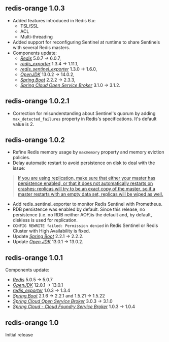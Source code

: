 ## redis-orange 1.0.3

- Added features introduced in Redis 6.x:
  - TSL/SSL
  - ACL
  - Multi-threading
- Added support for reconfiguring Sentinel at runtime to share Sentinels with several Redis masters.
- Components update:
  - [*Redis*](https://redis.io/) 5.0.7 -> 6.0.7,
  - [*redis_exporter*](https://github.com/oliver006/redis_exporter) 1.3.4 -> 1.11.1,
  - [*redis_sentinel_exporter*](https://github.com/leominov/redis_sentinel_exporter) 1.3.0 -> 1.6.0,
  - [*OpenJDK*](https://openjdk.java.net/) 13.0.2 -> 14.0.2,
  - [*Spring Boot*](https://spring.io/projects/spring-boot) 2.2.2 -> 2.3.3,
  - [*Spring Cloud Open Service Broker*](https://spring.io/projects/spring-cloud-open-service-broker) 3.1.0 -> 3.1.2.

## redis-orange 1.0.2.1

- Correction for misunderstanding about Sentinel's quorum by adding `max_detected_failures` property in Redis's specifications. It's default value is 2.

## redis-orange 1.0.2

- Refine Redis memory usage by `maxmemory` property and memory eviction policies.
- Delay automatic restart to avoid persistence on disk to deal with the issue:
> [If you are using replication, make sure that either your master has persistence enabled, or that it does not automatically restarts on crashes: replicas will try to be an exact copy of the master, so if a master restarts with an empty data set, replicas will be wiped as well.](https://redis.io/topics/admin)
- Add redis_sentinel_exporter to monitor Redis Sentinel with Prometheus.
- RDB persistence was enabled by default. Since this release, no persistence (i.e. no RDB neither AOF)is the default and, by default, diskless is used for replication.
- `CONFIG REWRITE failed: Permission denied` in Redis Sentinel or Redis Cluster with High Availability is fixed.
- Update [*Spring Boot*](https://spring.io/projects/spring-boot) 2.2.1 -> 2.2.2.
- Update [*Open JDK*](https://jdk.java.net/) 13.0.1 -> 13.0.2.

## redis-orange 1.0.1

Components update:
- [*Redis*](https://redis.io/) 5.0.5 -> 5.0.7
- [*OpenJDK*](https://openjdk.java.net/) 12.0.1 -> 13.0.1
- [*redis_exporter*](https://github.com/oliver006/redis_exporter) 1.0.3 -> 1.3.4
- [*Spring Boot*](https://spring.io/projects/spring-boot) 2.1.6 -> 2.2.1 and 1.5.21 -> 1.5.22
- [*Spring Cloud Open Service Broker*](https://spring.io/projects/spring-cloud-open-service-broker) 3.0.3 -> 3.1.0
- [*Spring Cloud - Cloud Foundry Service Broker*](https://spring.io/projects/spring-cloud-cloudfoundry-service-broker) 1.0.3 -> 1.0.4

## redis-orange 1.0

Initial release